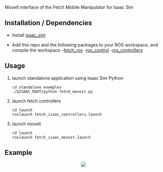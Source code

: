 MoveIt interface of the Fetch Mobile Manipulator for Isaac Sim


## Installation / Dependencies

- Install [isaac_sim](https://developer.nvidia.com/isaac-sim)

- Add this repo and the following packages to your ROS workspace, and compile the workspace
  -[fetch_ros](https://github.com/fetchrobotics/fetch_ros)
  -[ros_control](https://github.com/ros-controls/ros_control)
  -[ros_controllers](https://github.com/ros-controls/ros_controllers)

## Usage
1. launch standalone application using Isaac Sim Python
    ```Shell
    cd standalone examples
    ./$ISAAC_ROOT/python fetch_moveit.py
    ``` 

2. launch fetch controllers
    ```Shell
    cd launch
    roslaunch fetch_isaac_controllers.launch
    ```     

3. launch moveit
    ```Shell
    cd launch
    roslaunch fetch_isaac_moveit.launch
    ``` 

## Example
<p align="center">
  <img src="videos/example.gif">
</p>